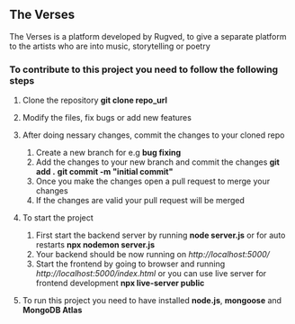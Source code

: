 ## The Verses
The Verses is a platform developed by Rugved, to give a separate platform to the artists who are into music, storytelling or poetry

### To contribute to this project you need to follow the following steps

1. Clone the repository
   **git clone repo_url**

2. Modify the files, fix bugs or add new features

3. After doing nessary changes, commit the changes to your cloned repo 
   1. Create a new branch for e.g **bug fixing**
   2. Add the changes to your new branch and commit the changes **git add .** **git commit -m "initial commit"**
   3. Once you make the changes open a pull request to merge your changes
   4. If the changes are valid your pull request will be merged
  
4. To start the project
   1. First start the backend server by running **node server.js** or for auto restarts **npx nodemon server.js**
   2. Your backend should be now running on *http://localhost:5000/*
   3. Start the frontend by going to browser and running *http://localhost:5000/index.html* or you can use live server for frontend development **npx live-server public**

5. To run this project you need to have installed **node.js**, **mongoose** and **MongoDB Atlas**

